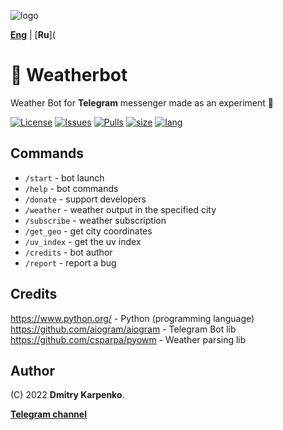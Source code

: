 ![logo](https://user-images.githubusercontent.com/69617058/172456633-6d025208-5e0a-4b0d-9842-2a630dc4d6a7.png)

[**Eng**](https://github.com/Erghel/Weather-bot/blob/master/README.md) | [**Ru**](
# 💬 Weatherbot
Weather Bot for **Telegram** messenger made as an experiment 🔎

[![License](https://img.shields.io/github/license/Dimkarpenko/Weatherbot?label=license&style=flat-square)](./LICENSE)
[![Issues](https://img.shields.io:/github/issues/Dimkarpenko/Weatherbot?style=flat-square)](https://github.com/Dimkarpenko/Weatherbot/issues)
[![Pulls](https://img.shields.io:/github/issues-pr/Dimkarpenko/Weatherbot?style=flat-square)](https://github.com/Dimkarpenko/Weatherbot/pulls)
[![size](https://img.shields.io:/github/languages/code-size/Dimkarpenko/Weatherbot?style=flat-square)](https://github.com/Dimkarpenko/Weatherbot)
[![lang](https://img.shields.io:/github/languages/top/Dimkarpenko/Weatherbot?style=flat-square)](https://github.com/Dimkarpenko/Weatherbot)

## Commands
- ``/start`` - bot launch    
- ``/help`` - bot commands    
- ``/donate`` - support developers    
- ``/weather`` - weather output in the specified city     
- ``/subscribe`` - weather subscription    
- ``/get_geo`` - get city coordinates    
- ``/uv_index`` - get the uv index    
- ``/credits`` - bot author    
- ``/report`` - report a bug    

## Credits
https://www.python.org/ - Python (programming language)  
https://github.com/aiogram/aiogram - Telegram Bot lib   
https://github.com/csparpa/pyowm - Weather parsing lib  

## Author
(C) 2022 **Dmitry Karpenko**.

[**Telegram channel**](https://t.me/owm_bot)

